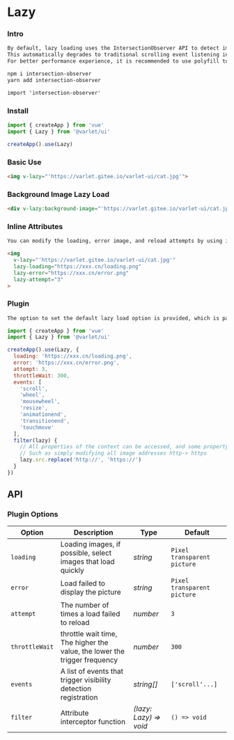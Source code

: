 # Lazy

### Intro

```html
By default, lazy loading uses the IntersectionObserver API to detect image visibility.
This automatically degrades to traditional scrolling event listening in browsers that do not support the API.
For better performance experience, it is recommended to use polyfill to patch the API.
```

```html
npm i intersection-observer
yarn add intersection-observer
```

```html
import 'intersection-observer'
```

#### 

### Install

```js
import { createApp } from 'vue'
import { Lazy } from '@varlet/ui'

createApp().use(Lazy)
```

### Basic Use

```html
<img v-lazy="'https://varlet.gitee.io/varlet-ui/cat.jpg'">
```

### Background Image Lazy Load
```html
<div v-lazy:background-image="'https://varlet.gitee.io/varlet-ui/cat.jpg'"></div>
```

### Inline Attributes
```html
You can modify the loading, error image, and reload attempts by using inline properties.
```

```html
<img 
  v-lazy="'https://varlet.gitee.io/varlet-ui/cat.jpg'"
  lazy-loading="https://xxx.cn/loading.png"
  lazy-error="https://xxx.cn/error.png"
  lazy-attempt="3"
>
```

### Plugin

```html
The option to set the default lazy load option is provided, which is passed in at plugin registration
```

```js
import { createApp } from 'vue'
import { Lazy } from '@varlet/ui'

createApp().use(Lazy, {
  loading: 'https://xxx.cn/loading.png',
  error: 'https://xxx.cn/error.png',
  attempt: 3,
  throttleWait: 300,
  events: [
    'scroll', 
    'wheel', 
    'mousewheel', 
    'resize',
    'animationend',
    'transitionend', 
    'touchmove'
  ],
  filter(lazy) {
    // All properties of the context can be accessed, and some property interceptions can be performed.
    // Such as simply modifying all image addresses http-> https
    lazy.src.replace('http://', 'https://')
  }
})
```

## API

### Plugin Options

| Option | Description | Type | Default | 
| --- | --- | --- | --- | 
| `loading` | Loading images, if possible, select images that load quickly | _string_ | `Pixel transparent picture` |
| `error` | Load failed to display the picture | _string_ | `Pixel transparent picture` |
| `attempt` | The number of times a load failed to reload | _number_ | `3` |  
| `throttleWait` | throttle wait time, The higher the value, the lower the trigger frequency | _number_ | `300` |
| `events` | A list of events that trigger visibility detection registration | _string[]_ | `['scroll'...]` |
| `filter` | Attribute interceptor function | _(lazy: Lazy) => void_ | `() => void` |